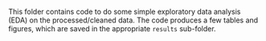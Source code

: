This folder contains code to do some simple exploratory data analysis (EDA) on the processed/cleaned data.
The code produces a few tables and figures, which are saved in the appropriate `results` sub-folder.
